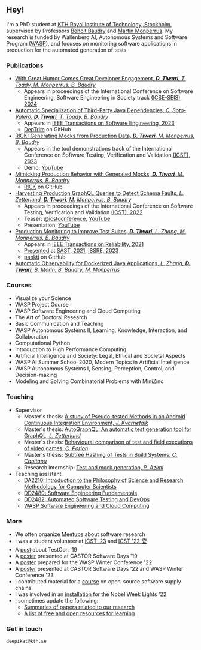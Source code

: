 ## Hey!

I'm a PhD student at [KTH Royal Institute of Technology, Stockholm](https://www.kth.se/profile/deepikat), supervised by Professors [Benoit Baudry](https://softwarediversity.eu/) and [Martin Monperrus](https://www.monperrus.net/martin/). My research is funded by Wallenberg AI, Autonomous Systems and Software Program ([WASP](https://wasp-sweden.org/)), and focuses on monitoring software applications in production for the automated generation of tests.

### Publications
- [With Great Humor Comes Great Developer Engagement, _**D. Tiwari**, T. Toady, M. Monperrus, B. Baudry_](https://arxiv.org/abs/2312.01680)
  - Appears in proceedings of the International Conference on Software Engineering, Software Engineering in Society track [(ICSE-SEIS), 2024](https://conf.researchr.org/track/icse-2024/icse-2024-software-engineering-in-society)
- [Automatic Specialization of Third-Party Java Dependencies, _C. Soto-Valero, **D. Tiwari**, T. Toady, B. Baudry_](https://arxiv.org/abs/2302.08370)
  - Appears in [IEEE Transactions on Software Engineering, 2023](https://ieeexplore.ieee.org/xpl/RecentIssue.jsp?punumber=32)
  - [DepTrim](https://github.com/castor-software/deptrim) on GitHub
- [RICK: Generating Mocks from Production Data, _**D. Tiwari**, M. Monperrus, B. Baudry_](https://arxiv.org/abs/2302.04547)
  - Appears in the tool demonstrations track of the International Conference on Software Testing, Verification and Validation [(ICST), 2023](https://ieeexplore.ieee.org/abstract/document/10132166)
  - Demo: [YouTube](https://youtu.be/ljuUfbC-IZw)
- [Mimicking Production Behavior with Generated Mocks, _**D. Tiwari**, M. Monperrus, B. Baudry_](https://arxiv.org/abs/2208.01321)
  - [RICK](https://github.com/castor-software/pankti#rick) on GitHub
- [Harvesting Production GraphQL Queries to Detect Schema Faults, _L. Zetterlund, **D. Tiwari**, M. Monperrus, B. Baudry_](https://arxiv.org/abs/2112.08267)
  - Appears in proceedings of the International Conference on Software Testing, Verification and Validation [(ICST), 2022](https://ieeexplore.ieee.org/document/9787849)
  - Teaser: [@icstconference](https://twitter.com/icstconference/status/1501625569871605760?s=20&t=8Xrh5d1AS-8pwXJb9-uwbA), [YouTube](https://youtu.be/3UrPDLDCfOE)
  - Presentation: [YouTube](https://youtu.be/ZPx-QnqDXlQ)
- [Production Monitoring to Improve Test Suites, _**D. Tiwari**, L. Zhang, M. Monperrus, B. Baudry_](https://arxiv.org/abs/2012.01198)
  - Appears in [IEEE Transactions on Reliability, 2021](https://ieeexplore.ieee.org/document/9526340)
  - [Presented](https://youtu.be/jdi9hwoDqng) at [SAST, 2021](https://sast.se/index.jsp), [ISSRE, 2023](https://issre.github.io/2023/program_j1c2.html)
  - [pankti](https://github.com/castor-software/pankti) on GitHub
- [Automatic Observability for Dockerized Java Applications, _L. Zhang, **D. Tiwari**, B. Morin, B. Baudry, M. Monperrus_](https://arxiv.org/abs/1912.06914)

### Courses
- Visualize your Science
- WASP Project Course
- WASP Software Engineering and Cloud Computing
- The Art of Doctoral Research
- Basic Communication and Teaching
- WASP Autonomous Systems II, Learning, Knowledge, Interaction, and Collaboration
- Computational Python
- Introduction to High Performance Computing
- Artificial Intelligence and Society: Legal, Ethical and Societal Aspects
- WASP AI Summer School 2020, Modern Topics in Artificial Intelligence
- WASP Autonomous Systems I, Sensing, Perception, Control, and Decision-making
- Modeling and Solving Combinatorial Problems with MiniZinc

### Teaching
- Supervisor
  - Master's thesis: [A study of Pseudo-tested Methods in an Android Continuous Integration Environment, _J. Kvarnefalk_](http://kth.diva-portal.org/smash/record.jsf?pid=diva2%3A1468320&dswid=-6068)
  - Master's thesis: [AutoGraphQL: An automatic test generation tool for GraphQL, _L. Zetterlund_](https://kth.diva-portal.org/smash/record.jsf?pid=diva2:1601868)
  - Master's thesis: [Behavioural comparison of test and field executions of video games, _C. Porion_](TBA)
  - Master's thesis: [Subtree Hashing of Tests in Build Systems, _C. Capitanu_](TBA)
  - Research internship: [Test and mock generation, _P. Azimi_](https://github.com/Parsa-azm/Test-and-Mock-Generation)
- Teaching assistant
  - [DA2210: Introduction to the Philosophy of Science and Research Methodology for Computer Scientists](https://www.kth.se/student/kurser/kurs/DA2210)
  - [DD2480: Software Engineering Fundamentals](https://www.kth.se/student/kurser/kurs/DD2480)
  - [DD2482: Automated Software Testing and DevOps](https://github.com/KTH/devops-course)
  - [WASP Software Engineering and Cloud Computing](https://wasp-sweden.org/graduate-school/as-graduate-school-courses/)

### More
- We often organize [Meetups](https://www.meetup.com/KTH-Software-Research-Meetup/) about software research
- I was a student volunteer at  [ICST '23](https://twitter.com/neilwalkinshaw/status/1648375732060528640?s=20) and [ICST '22 🏆](https://twitter.com/tanja_vos/status/1512347202148093961)
- A [post](https://deepikatiwari92.medium.com/takeaways-from-testcon-europe-2019-7fdc058631a7) about TestCon '19
- A [poster](https://castor-software-days-2019.github.io/posters) presented at CASTOR Software Days '19
- A [poster](https://internal.wasp-sweden.org/wp-content/uploads/2022/01/WASP-2022-Poster-Catalogue-Software.pdf) prepared for the WASP Winter Conference '22
- A [poster](https://internal.wasp-sweden.org/wasp-winter-conference-2023/poster-catalogue/) presented at CASTOR Software Days '22 and WASP Winter Conference '23
- I contributed material for a [course](https://osssc-edu.github.io/supply-chain.github.io/) on open-source software supply chains
- I was involved in an [installation](https://rethread.art/projects/unfold.html) for the Nobel Week Lights '22
- I sometimes update the following:
  - [Summaries of papers related to our research](https://github.com/Deee92/journal/tree/master/papers)
  - [A list of free and open resources for learning](https://github.com/Deee92/journal/blob/master/resources/free.md)

### Get in touch
`deepikat@kth.se`

